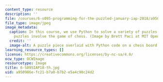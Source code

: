 ```yaml
---
content_type: resource
description: ''
file: /courses/6-s095-programming-for-the-puzzled-january-iap-2018/a950986efc21b7a0b7b2e5a4c90c24d2_6-S095IAP18-th.jpg
file_type: image/jpeg
image_metadata:
  caption: In this course, we use Python to solve a variety of puzzles. Two of the
    puzzles involve the game of chess. (Image by Brett Paci at MIT OpenCourseWare.)
  credit: ''
  image-alt: A puzzle piece overlaid with Python code on a chess board.
learning_resource_types: []
license: https://creativecommons.org/licenses/by-nc-sa/4.0/
ocw_type: OCWImage
resourcetype: Image
title: 6-S095IAP18-th.jpg
uid: a950986e-fc21-b7a0-b7b2-e5a4c90c24d2
---
```


